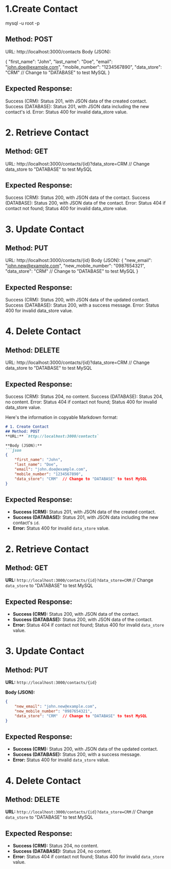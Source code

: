 # 1.Create Contact

mysql -u root -p

## Method: POST
URL: http://localhost:3000/contacts
Body (JSON):

{
    "first_name": "John",
    "last_name": "Doe",
    "email": "john.doe@example.com",
    "mobile_number": "1234567890",
    "data_store": "CRM"  // Change to "DATABASE" to test MySQL
}

## Expected Response:
Success (CRM): Status 201, with JSON data of the created contact.
Success (DATABASE): Status 201, with JSON data including the new contact's id.
Error: Status 400 for invalid data_store value.

# 2. Retrieve Contact
## Method: GET
URL: http://localhost:3000/contacts/{id}?data_store=CRM // Change data_store to "DATABASE" to test MySQL

## Expected Response:
Success (CRM): Status 200, with JSON data of the contact.
Success (DATABASE): Status 200, with JSON data of the contact.
Error: Status 404 if contact not found; Status 400 for invalid data_store value.

# 3. Update Contact
## Method: PUT
URL: http://localhost:3000/contacts/{id}
Body (JSON):
{
    "new_email": "john.new@example.com",
    "new_mobile_number": "0987654321",
    "data_store": "CRM"  // Change to "DATABASE" to test MySQL
}

## Expected Response:
Success (CRM): Status 200, with JSON data of the updated contact.
Success (DATABASE): Status 200, with a success message.
Error: Status 400 for invalid data_store value.


# 4. Delete Contact
## Method: DELETE
URL: http://localhost:3000/contacts/{id}?data_store=CRM // Change data_store to "DATABASE" to test MySQL

## Expected Response:
Success (CRM): Status 204, no content.
Success (DATABASE): Status 204, no content.
Error: Status 404 if contact not found; Status 400 for invalid data_store value.


Here's the information in copyable Markdown format:

```markdown
# 1. Create Contact
## Method: POST
**URL:** `http://localhost:3000/contacts`

**Body (JSON):**
```json
{
    "first_name": "John",
    "last_name": "Doe",
    "email": "john.doe@example.com",
    "mobile_number": "1234567890",
    "data_store": "CRM"  // Change to "DATABASE" to test MySQL
}
```

## Expected Response:
- **Success (CRM):** Status 201, with JSON data of the created contact.
- **Success (DATABASE):** Status 201, with JSON data including the new contact's `id`.
- **Error:** Status 400 for invalid `data_store` value.

# 2. Retrieve Contact
## Method: GET
**URL:** `http://localhost:3000/contacts/{id}?data_store=CRM`  // Change `data_store` to "DATABASE" to test MySQL

## Expected Response:
- **Success (CRM):** Status 200, with JSON data of the contact.
- **Success (DATABASE):** Status 200, with JSON data of the contact.
- **Error:** Status 404 if contact not found; Status 400 for invalid `data_store` value.

# 3. Update Contact
## Method: PUT
**URL:** `http://localhost:3000/contacts/{id}`

**Body (JSON):**
```json
{
    "new_email": "john.new@example.com",
    "new_mobile_number": "0987654321",
    "data_store": "CRM"  // Change to "DATABASE" to test MySQL
}
```

## Expected Response:
- **Success (CRM):** Status 200, with JSON data of the updated contact.
- **Success (DATABASE):** Status 200, with a success message.
- **Error:** Status 400 for invalid `data_store` value.

# 4. Delete Contact
## Method: DELETE
**URL:** `http://localhost:3000/contacts/{id}?data_store=CRM`  // Change `data_store` to "DATABASE" to test MySQL

## Expected Response:
- **Success (CRM):** Status 204, no content.
- **Success (DATABASE):** Status 204, no content.
- **Error:** Status 404 if contact not found; Status 400 for invalid `data_store` value.
```